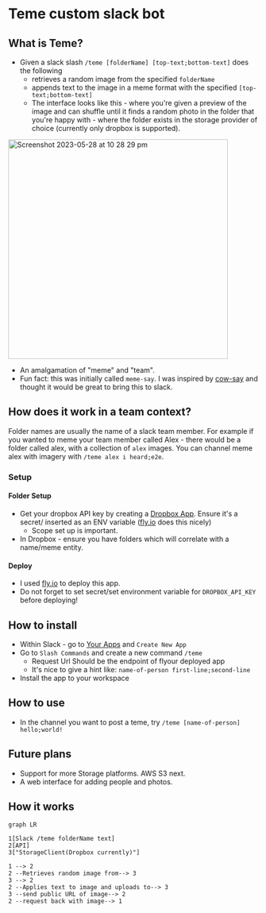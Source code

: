 # Teme custom slack bot

## What is Teme?
- Given a slack slash `/teme [folderName] [top-text;bottom-text]` does the following
  - retrieves a random image from the specified `folderName`
  - appends text to the image in a meme format with the specified `[top-text;bottom-text]`
  - The interface looks like this - where you're given a preview of the image and can shuffle until it finds a random photo in the folder  that you're happy with - where the folder exists in the storage provider of choice (currently only dropbox is supported).

<img width="442" alt="Screenshot 2023-05-28 at 10 28 29 pm" src="https://github.com/wlee88/teme/assets/631540/2c9e94e4-802e-4572-8a39-5a86c85829ea">

- An amalgamation of "meme" and "team".
- Fun fact: this was initially called `meme-say`. I was inspired by [cow-say](https://github.com/sckott/cowsay) and thought it would be great to bring this to slack.

## How does it work in a team context?

Folder names are usually the name of a slack team member. For example if you wanted to meme your team member called Alex - there would be a folder  called alex, with a collection of `alex` images. You can channel meme alex with imagery with `/teme alex i heard;e2e`.

### Setup
#### Folder Setup
- Get your dropbox API key by creating a [Dropbox App](https://www.dropbox.com/developers/apps). Ensure it's a secret/ inserted as an ENV variable ([fly.io](https://fly.io/) does this nicely)
  - Scope set up is important.  
- In Dropbox - ensure you have folders which will correlate with a name/meme entity.

#### Deploy
- I used [fly.io](https://fly.io/docs/languages-and-frameworks/node/) to deploy this app.
- Do not forget to set secret/set environment variable for `DROPBOX_API_KEY` before deploying!

## How to install
- Within Slack - go to [Your Apps](https://api.slack.com/apps/) and `Create New App`
- Go to `Slash Commands` and create a new command `/teme`
  - Request Url Should be the endpoint of flyour deployed app
  - It's nice to give a hint like: `name-of-person first-line;second-line`
- Install the app to your workspace
## How to use

- In the channel you want to post a teme, try `/teme [name-of-person] hello;world!`

## Future plans
- Support for more Storage platforms. AWS S3 next.
- A web interface for adding people and photos.

## How it works

```mermaid
graph LR

1[Slack /teme folderName text]
2[API]
3["StorageClient(Dropbox currently)"]

1 --> 2
2 --Retrieves random image from--> 3
3 --> 2
2 --Applies text to image and uploads to--> 3
3 --send public URL of image--> 2
2 --request back with image--> 1

```
